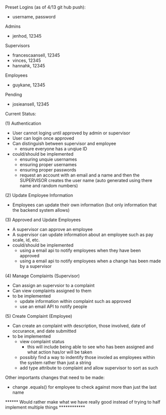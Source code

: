 Preset Logins (as of 4/13 git hub push): 
* username, password

Admins
* jenhod, 12345

Supervisors
* francescaansell, 12345
* vinces, 12345
* hannahk, 12345

Employees 
* guykane, 12345

Pending 
* josieansell, 12345

Current Status: 

(1) Authentication 
* User cannot loging until approved by admin or supervisor 
* User can login once approved
* Can distinguish between supervisor and employee
  * ensure everyone has a unqiue ID
* could/should be implemented 
  * ensuring unquie usernames 
  * ensuring proper usernames 
  * ensuring proper passwords 
  * request an account with an email and a name and then the SUPERVISOR creates the user name (auto generated using there name and random numbers)
 
(2) Update Employee Information 
* Employees can update their own information (but only information that the backend system allows)

(3) Approved and Update Employees
* A supervisor can approve an employee 
* A supervisor can update information about an employee such as pay scale, id, etc. 
* could/should be implemented 
  * using a email api to notify employees when they have been approved 
  * using a email api to notify employees when a change has been made by a supervisor 

(4) Manage Complaints (Supervisor)
* Can assign an supervsior to a complaint
* Can view complaints assigned to them 
* to be implemented 
  * update information within complaint such as approved 
  * use an email API to notify people

(5) Create Complaint (Employee)
* Can create an complaint with description, those involved, date of occurance, and date submitted 
* to be implemented 
  * view complaint status 
    * this will include being able to see who has been assigned and what action has/or will be taken 
  * possibly find a way to indentify those involed as employees within the system rather than just a string
  * add type attribute to complaint and allow supervisor to sort as such 

Other importants changes that need to be made: 
* change .equals() for employee to check against more than just the last name

****** Would rather make what we have really good instead of trying to half implement multiple things ************